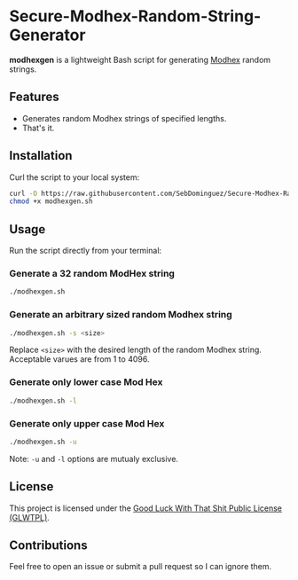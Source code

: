 # Secure-Modhex-Random-String-Generator

**modhexgen** is a lightweight Bash script for generating [Modhex](https://docs.yubico.com/yesdk/users-manual/application-otp/modhex.html) random strings.
## Features
- Generates random Modhex strings of specified lengths.
- That's it.

## Installation
Curl the script to your local system:
```bash
curl -O https://raw.githubusercontent.com/SebDominguez/Secure-Modhex-Random-String-Generator/refs/heads/main/modhexgen.sh
chmod +x modhexgen.sh
```

## Usage
Run the script directly from your terminal:

### Generate a 32 random ModHex string
```bash
./modhexgen.sh
```

### Generate an arbitrary sized random Modhex string
```bash
./modhexgen.sh -s <size>
```

Replace `<size>` with the desired length of the random Modhex string. Acceptable varues are from 1 to 4096.

### Generate only lower case Mod Hex
```bash
./modhexgen.sh -l
```

### Generate only upper case Mod Hex
```bash
./modhexgen.sh -u
```

Note: `-u` and `-l` options are mutualy exclusive.

## License
This project is licensed under the [Good Luck With That Shit Public License (GLWTPL)](./LICENSE).

## Contributions
Feel free to open an issue or submit a pull request so I can ignore them.
